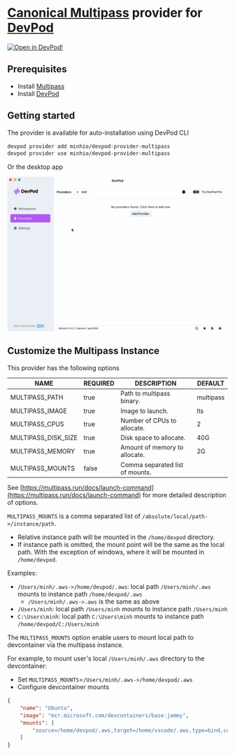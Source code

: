 # [Canonical Multipass](https://multipass.run/) provider for [DevPod](https://github.com/loft-sh/devpod)

[![Open in DevPod!](https://devpod.sh/assets/open-in-devpod.svg)](https://devpod.sh/open#https://github.com/minhio/devpod-provider-multipass)

## Prerequisites

- Install [Multipass](https://multipass.run/install)
- Install [DevPod](https://github.com/loft-sh/devpod)

## Getting started

The provider is available for auto-installation using DevPod CLI

```sh
devpod provider add minhio/devpod-provider-multipass
devpod provider use minhio/devpod-provider-multipass
```

Or the desktop app

![desktop-app-add-provider](.github/assets/desktop-app-add-provider.gif)

## Customize the Multipass Instance

This provider has the following options

| NAME                | REQUIRED | DESCRIPTION                     | DEFAULT   |
|---------------------|----------|---------------------------------|-----------|
| MULTIPASS_PATH      | true     | Path to multipass binary.       | multipass |
| MULTIPASS_IMAGE     | true     | Image to launch.                | lts       |
| MULTIPASS_CPUS      | true     | Number of CPUs to allocate.     | 2         |
| MULTIPASS_DISK_SIZE | true     | Disk space to allocate.         | 40G       |
| MULTIPASS_MEMORY    | true     | Amount of memory to allocate.   | 2G        |
| MULTIPASS_MOUNTS    | false    | Comma separated list of mounts. |           |

See [https://multipass.run/docs/launch-command](https://multipass.run/docs/launch-command) for more detailed description of options.

`MULTIPASS_MOUNTS` is a comma separated list of `/absolute/local/path->/instance/path`.

- Relative instance path will be mounted in the `/home/devpod` directory.
- If instance path is omitted, the mount point will be the same as the local path. With the exception of windows, where it will be mounted in `/home/devpod`.

Examples:

- `/Users/minh/.aws->/home/devpod/.aws`: local path `/Users/minh/.aws` mounts to instance path `/home/devpod/.aws`
  - `/Users/minh/.aws->.aws` is the same as above
- `/Users/minh`: local path `/Users/minh` mounts to instance path `/Users/minh`
- `C:\Users\minh`: local path `C:\Users\minh` mounts to instance path `/home/devpod/C:/Users/minh`

The `MULTIPASS_MOUNTS` option enable users to mount local path to devcontainer via the multipass instance.

For example, to mount user's local `/Users/minh/.aws` directory to the devcontainer:

- Set `MULTIPASS_MOUNTS`=`/Users/minh/.aws->/home/devpod/.aws`
- Configure devcontainer mounts

```json
{
    "name": "Ubuntu",
    "image": "mcr.microsoft.com/devcontainers/base:jammy",
    "mounts": [
        "source=/home/devpod/.aws,target=/home/vscode/.aws,type=bind,consistency=cached"
    ]
}
```
